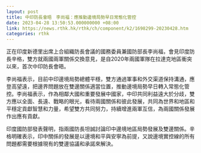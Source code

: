 ```yaml
---
layout: post
title: 中印防長會晤　李尚福：應推動邊境局勢早日常態化管控
date: 2023-04-28 13:50:53.000000000 +08:00
link: https://news.rthk.hk/rthk/ch/component/k2/1698299-20230428.htm
categories: rthk
---
```


正在印度新德里出席上合組織防長會議的國務委員兼國防部長李尚福，會見印度防長辛格，雙方就兩國兩軍關係交換意見，是自2020年兩國軍隊在拉達克地區衝突以來，首次中印防長會晤。

李尚福表示，目前中印邊境局勢總體平穩，雙方通過軍事和外交渠道保持溝通，應登高望遠，把邊界問題放在雙邊關係適當位置，推動邊境局勢早日轉入常態化管控。李尚福表示，作為相鄰大國和重要發展中國家，中印共同利益遠大於分歧，雙方應以全面、長遠、戰略的眼光，看待兩國關係和彼此發展，共同為世界和地區和平穩定貢獻智慧和力量，希望雙方共同努力，持續增進兩軍互信，為兩國關係發展作出應有貢獻。

印度國防部發表聲明，指兩國防長坦誠討論印中邊境地區局勢發展及雙邊關係。辛格明確表示，印中關係的發展是以邊境和平與安寧為前提，又說邊境實控線的所有問題都需要根據現有的雙邊協議和承諾來解決。
